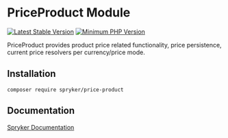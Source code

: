 # PriceProduct Module
[![Latest Stable Version](https://poser.pugx.org/spryker/price-product/v/stable.svg)](https://packagist.org/packages/spryker/price-product)
[![Minimum PHP Version](https://img.shields.io/badge/php-%3E%3D%207.4-8892BF.svg)](https://php.net/)

PriceProduct provides product price related functionality, price persistence, current price resolvers per currency/price mode.

## Installation

```
composer require spryker/price-product
```

## Documentation

[Spryker Documentation](https://academy.spryker.com/developing_with_spryker/module_guide/modules.html)
